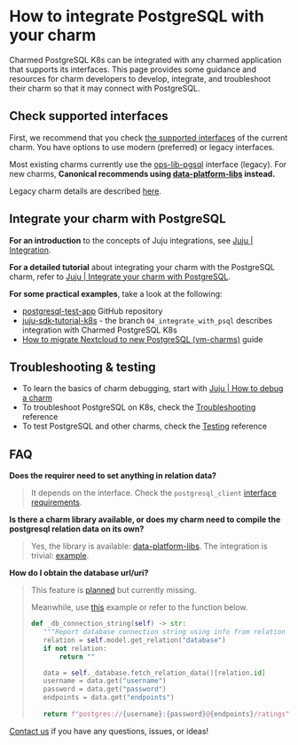 # How to integrate PostgreSQL with your charm

Charmed PostgreSQL K8s can be integrated with any charmed application that supports its interfaces. This page provides some guidance and resources for charm developers to develop, integrate, and troubleshoot their charm so that it may connect with PostgreSQL.

## Check supported interfaces

First, we recommend that you check [the supported interfaces](/explanation/interfaces-and-endpoints) of the current charm. You have options to use modern (preferred) or legacy interfaces. 

Most existing charms currently use the [ops-lib-pgsql](https://github.com/canonical/ops-lib-pgsql) interface (legacy). For new charms, **Canonical recommends using [data-platform-libs](https://github.com/canonical/data-platform-libs) instead.** 

Legacy charm details are described [here](/explanation/legacy-charm).

## Integrate your charm with PostgreSQL

**For an introduction** to the concepts of Juju integrations, see [Juju | Integration](https://juju.is/docs/juju/integration).

**For a detailed tutorial** about integrating your charm with the PostgreSQL charm, refer to [Juju | Integrate your charm with PostgreSQL](https://juju.is/docs/sdk/integrate-your-charm-with-postgresql). 

**For some practical examples**, take a look at the following:
* [postgresql-test-app](https://github.com/canonical/postgresql-test-app) GitHub repository
* [juju-sdk-tutorial-k8s](https://github.com/canonical/juju-sdk-tutorial-k8s/tree/04_integrate_with_psql) - the branch `04_integrate_with_psql` describes integration with Charmed PostgreSQL K8s 
* [How to migrate Nextcloud to new PostgreSQL (vm-charms)](https://discourse.charmhub.io/t/nextcloud-postgresql-how-to-migrate-nextcloud-to-new-postgresql-vm-charms/10969) guide

## Troubleshooting & testing

* To learn the basics of charm debugging, start with [Juju | How to debug a charm](https://juju.is/docs/sdk/debug-a-charm)
* To troubleshoot PostgreSQL on K8s, check the [Troubleshooting](/reference/troubleshooting) reference
* To test PostgreSQL and other charms, check the [Testing](/reference/software-testing) reference

## FAQ
**Does the requirer need to set anything in relation data?**
>It depends on the interface. Check the `postgresql_client` [interface requirements](https://github.com/canonical/charm-relation-interfaces/blob/main/interfaces/postgresql_client/v0/README.md).

**Is there a charm library available, or does my charm need to compile the postgresql relation data on its own?**
>Yes, the library is available: [data-platform-libs](https://github.com/canonical/data-platform-libs). The integration is trivial: [example](https://github.com/nextcloud-charmers/nextcloud-charms/pull/78).

**How do I obtain the database url/uri?**
>This feature is [planned](https://warthogs.atlassian.net/browse/DPE-2278) but currently missing.
>
>Meanwhile, use [this](https://github.com/nextcloud-charmers/nextcloud-charms/blob/91f9eebb4d40eaaff9c2f7513f66980df75c2a3b/operator-nextcloud/src/charm.py#L610-L631) example or refer to the function below.
>
>```python
>def _db_connection_string(self) -> str:
>    """Report database connection string using info from relation databag."""
>    relation = self.model.get_relation("database")
>    if not relation:
>        return ""
>
>    data = self._database.fetch_relation_data()[relation.id]
>    username = data.get("username")
>    password = data.get("password")
>    endpoints = data.get("endpoints")
>    
>    return f"postgres://{username}:{password}@{endpoints}/ratings"
> ```


[Contact us](/reference/contacts) if you have any questions, issues, or ideas!


